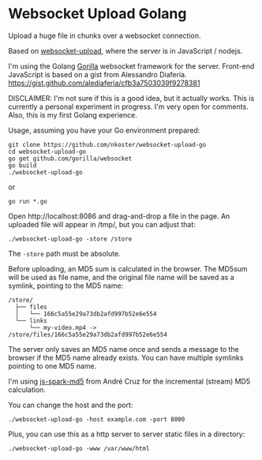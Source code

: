 # Websocket Upload Golang

Upload a huge file in chunks over a websocket connection.

Based on [websocket-upload](https://github.com/nkoster/websocket-upload), where the server is in JavaScript / nodejs.

I'm using the Golang [Gorilla](https://github.com/gorilla/websocket/) websocket framework for the server. 
Front-end JavaScript is based on a gist from Alessandro Diaferia.
https://gist.github.com/alediaferia/cfb3a7503039f9278381

DISCLAIMER: I'm not sure if this is a good idea, but it actually works.
This is currently a personal experiment in progress. I'm very open for comments. Also, this is my first Golang experience.

Usage, assuming you have your Go environment prepared:

```
git clone https://github.com/nkoster/websocket-upload-go
cd websocket-upload-go
go get github.com/gorilla/websocket
go build
./websocket-upload-go
````

or

```
go run *.go
```

Open http://localhost:8086 and drag-and-drop a file in the page.
An uploaded file will appear in /tmp/, but you can adjust that:

```
./websocket-upload-go -store /store
```

The ```-store``` path must be absolute.

Before uploading, an MD5 sum is calculated in the browser.
The MD5sum will be used as file name, and the original file name will be saved as a symlink,
pointing to the MD5 name:

```
/store/
  ├── files
  │   └── 166c5a55e29a73db2afd997b52e6e554
  └── links
      └── my-video.mp4 -> /store/files/166c5a55e29a73db2afd997b52e6e554
 ```

The server only saves an MD5 name once and sends a message to the browser if the MD5 name already exists.
You can have multiple symlinks pointing to one MD5 name.

I'm using [js-spark-md5](https://github.com/satazor/js-spark-md5) from André Cruz
for the incremental (stream) MD5 calculation.

You can change the host and the port:

```
./websocket-upload-go -host example.com -port 8000
```

Plus, you can use this as a http server to server static files in a directory:

```
./websocket-upload-go -www /var/www/html
```

